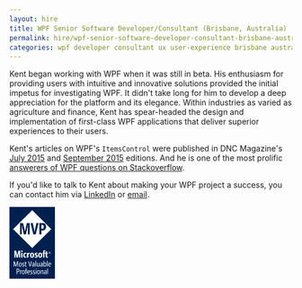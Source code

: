 ```yaml
---
layout: hire
title: WPF Senior Software Developer/Consultant (Brisbane, Australia)
permalink: hire/wpf-senior-software-developer-consultant-brisbane-australia.html
categories: wpf developer consultant ux user-experience brisbane australia
---
```


Kent began working with WPF when it was still in beta. His enthusiasm for providing users with intuitive and innovative solutions provided the initial impetus for investigating WPF. It didn't take long for him to develop a deep appreciation for the platform and its elegance. Within industries as varied as agriculture and finance, Kent has spear-headed the design and implementation of first-class WPF applications that deliver superior experiences to their users.

Kent's articles on WPF's `ItemsControl` were published in DNC Magazine's [July 2015](https://dncmagazine.blob.core.windows.net/annivedition/DNCMag-ThirdAnniv-Issue19.pdf) and [September 2015](https://dncmagazine.blob.core.windows.net/edition20/DNCMag-Issue20.pdf) editions. And he is one of the most prolific [answerers of WPF questions on Stackoverflow](http://stackoverflow.com/tags/wpf/topusers).

If you'd like to talk to Kent about making your WPF project a success, you can contact him via [LinkedIn](http://www.linkedin.com/in/kent-boogaart-61951516) or [email](mailto:kent.boogaart@gmail.com).

<a style="background: none; !important" href="https://mvp.microsoft.com/en-us/PublicProfile/4025178?fullName=Kent%20Cameron%20Boogaart"><img src="mvp_logo.png" style="display: inline; height: 128px; !important"></a>